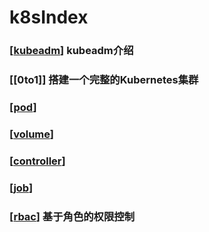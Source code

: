 # k8sIndex
### [[kubeadm]] kubeadm介绍

### [[0to1]] 搭建一个完整的Kubernetes集群

### [[pod]] 

### [[volume]]

### [[controller]]

### [[job]]

### [[rbac]] 基于角色的权限控制



[//begin]: # "Autogenerated link references for markdown compatibility"
[kubeadm]: kubeadm "kubeadm"
[pod]: pod "pod"
[volume]: volume "volume"
[controller]: controller "controller"
[job]: controller\job "job"
[rbac]: rbac "rbac"
[//end]: # "Autogenerated link references"